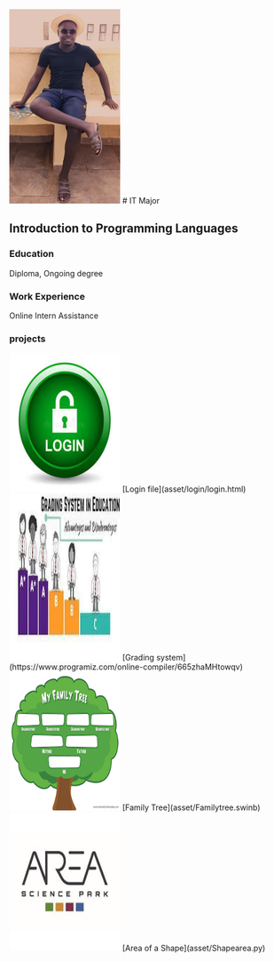 
<img src="asset/202407.jpg" data-canonical-src="asset/202407.jpg" width="200" height="350" />
# IT Major

## Introduction to Programming Languages

### Education
Diploma, Ongoing degree

### Work Experience
Online Intern Assistance

### projects
 
<img src="asset/login.jpg" data-canonical-src="asset/202407.jpg" width="200" height="250" />  
[Login file](asset/login/login.html)
<img src="asset/Grading.jpg" data-canonical-src="asset/202407.jpg" width="200" height="300" />
[Grading system](https://www.programiz.com/online-compiler/665zhaMHtowqv)
<img src="asset/Familytree.png" data-canonical-src="asset/202407.jpg" width="200" height="250" />
[Family Tree](asset/Familytree.swinb)

<img src="asset/Area.jpg" data-canonical-src="asset/202407.jpg" width="200" height="250" />
[Area of a Shape](asset/Shapearea.py)
